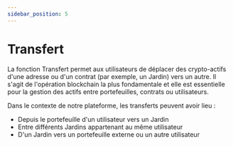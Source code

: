```yaml
---
sidebar_position: 5
---
```

# Transfert

La fonction Transfert permet aux utilisateurs de déplacer des crypto-actifs d'une adresse ou d'un contrat (par exemple, un Jardin) vers un autre. Il s'agit de l'opération blockchain la plus fondamentale et elle est essentielle pour la gestion des actifs entre portefeuilles, contrats ou utilisateurs.

Dans le contexte de notre plateforme, les transferts peuvent avoir lieu :

- Depuis le portefeuille d'un utilisateur vers un Jardin
- Entre différents Jardins appartenant au même utilisateur
- D'un Jardin vers un portefeuille externe ou un autre utilisateur 